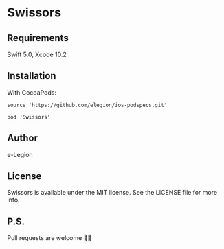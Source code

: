 # Swissors

## Requirements

Swift 5.0, Xcode 10.2

## Installation

With CocoaPods:

```
source 'https://github.com/elegion/ios-podspecs.git'

pod 'Swissors'
```

## Author

e-Legion

## License

Swissors is available under the MIT license. See the LICENSE file for more info.

## P.S.

Pull requests are welcome 💪🏻
